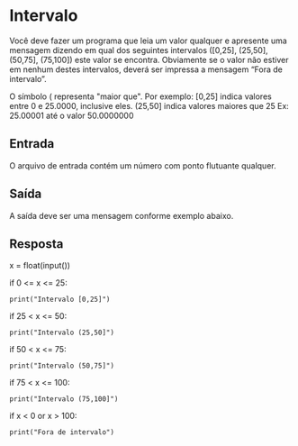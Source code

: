# Intervalo

Você deve fazer um programa que leia um valor qualquer e apresente uma mensagem dizendo em qual dos seguintes intervalos ([0,25], (25,50], (50,75], (75,100]) este valor se encontra. Obviamente se o valor não estiver em nenhum destes intervalos, deverá ser impressa a mensagem “Fora de intervalo”.

O símbolo ( representa "maior que". Por exemplo:
[0,25]  indica valores entre 0 e 25.0000, inclusive eles.
(25,50] indica valores maiores que 25 Ex: 25.00001 até o valor 50.0000000

## Entrada

O arquivo de entrada contém um número com ponto flutuante qualquer.

## Saída

A saída deve ser uma mensagem conforme exemplo abaixo.

## Resposta

x = float(input())

if 0 <= x <= 25: 

    print("Intervalo [0,25]")

if 25 < x <= 50:

    print("Intervalo (25,50]")

if 50 < x <= 75:

    print("Intervalo (50,75]")

if 75 < x <= 100:

    print("Intervalo (75,100]")

if x < 0 or x > 100:

    print("Fora de intervalo")